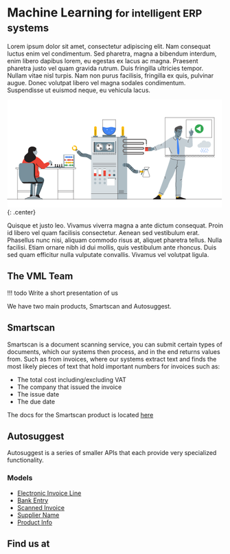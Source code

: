 # Machine Learning <small>for intelligent ERP systems</small>

Lorem ipsum dolor sit amet, consectetur adipiscing elit. Nam consequat luctus enim vel condimentum. Sed pharetra, magna a bibendum interdum, enim libero dapibus lorem, eu egestas ex lacus ac magna. Praesent pharetra justo vel quam gravida rutrum. Duis fringilla ultricies tempor. Nullam vitae nisl turpis. Nam non purus facilisis, fringilla ex quis, pulvinar augue. Donec volutpat libero vel magna sodales condimentum. Suspendisse ut euismod neque, eu vehicula lacus.

![machine-learning-diagram](img/machine-learning-diagram.png){: .center}

Quisque et justo leo. Vivamus viverra magna a ante dictum consequat. Proin id libero vel quam facilisis consectetur. Aenean sed vestibulum erat. Phasellus nunc nisi, aliquam commodo risus at, aliquet pharetra tellus. Nulla facilisi. Etiam ornare nibh id dui mollis, quis vestibulum ante rhoncus. Duis sed quam efficitur nulla vulputate convallis. Vivamus vel volutpat ligula.

## The VML Team

!!! todo
    Write a short presentation of us

We have two main products, Smartscan and Autosuggest.

## Smartscan

Smartscan is a document scanning service, you can submit certain types of documents, which our systems then process, and in the end returns values from.
Such as from invoices, where our systems extract text and finds the most likely pieces of text that hold important numbers for invoices such as:

- The total cost including/excluding VAT
- The company that issued the invoice
- The issue date
- The due date

The docs for the Smartscan product is located [here](smartscan.md)

## Autosuggest

Autosuggest is a series of smaller APIs that each provide very specialized functionality.

### Models

- [Electronic Invoice Line](models/electronic-invoice-line.md)
- [Bank Entry](models/bank-entry.md)
- [Scanned Invoice](models/scanned-invoice.md)
- [Supplier Name](models/supplier-name.md)
- [Product Info](models/product-info.md)

## Find us at
